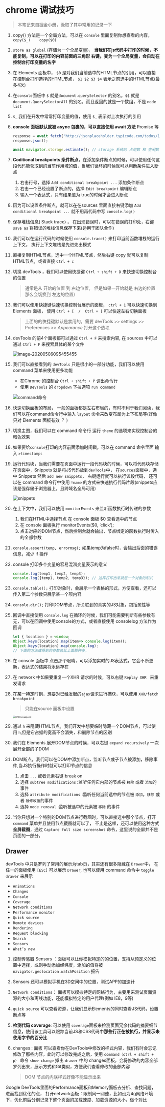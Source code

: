 # chrome 调试技巧

> 本笔记来自掘金小册，汲取了其中常用的记录一下

1. copy() 方法是一个全局方法，可以在 `console` 里面复制你想查看的内容，  `copy($_)    copy($0)`

2. `store as global` (存储为一个全局变量)， **当我们在js代码中打印的时候，不能复制，可以在打印的内容前面的三角形 右键，变为一个全局变量，会自动在控制台打印变量的名字**

3. 在 Elements 面板中， `$0` 是对我们当前选中的HTML节点的引用，可以直接在控制台打印选择的HTML节点， `$1 $2 $3 $4` 表示之前选中的HTML节点(最多4次)

4. 在`console`面板中 `$` 就是`document.querySelector` 的别名，`$$` 就是 `document.QuerySelectorAll` 的别名，而且返回的就是一个数组，不是 `node list`

5. `$_` 我们在开发中常常打印变量的值，使用 `$_` 表示对上次执行的引用

6. **console 面板默认就被 async 包裹的，可以直接使用 await 方法** Promise 等

   ```js
   response = await fetch('http://jsonplaceholder.typicode.com/todos/1'); 
   response.json();
   
   await navigator.storage.estimate(); // storage 系统的 占用数 和 空闲数
   ```

7. **Coditional breakpoints 条件断点**，在添加条件断点的时候，可以使用任何这段代码能获取到的当前作用域的值，当我们循环的时候就可以判断条件进入断点

   1. 右击行号，选择 `Add conditional breakpoint ...` 添加条件断点
   2. 右击一个已经设置了断点的，选择 `Edit breakpoint`  编辑断点
   3. 输入一个表达式，只有结果值为 true的时候才会进入断点

8. 因为可以设置条件断点，就可以在在sources 里面直接右键添加 `Add conditional breakpoint ...` 就不用再代码中写 `console.log()`

9. 保存堆栈信息( Stack trace) ， 在出现错误时，可以在错误的打印处，右键 `save as`  将错误的堆栈信息保存下来(适用于团队合作)

10. 我们可以在运行代码的时候使用 `console.trace()` 来打印当前函数堆栈的运行上下文， 执行上下文堆栈是先进先出模式

10. 直接复制HTML节点，选中一个HTML节点，然后右键 copy 就可以复制HTML节点，或者直接 `Ctrl + c`

11. 切换 devTools ，我们可以使用快捷键  `Ctrl + shift + D` 来快速切换控制台的位置

    > 通常是从 开始的位置 到 右边位置， 但是如果一开始就是 右边的位置 那么会切换到 左边的位置）

12. 我们可以使用快捷键快速切换控制台展示的面板， `ctrl + 1`  可以快速切换到 Elements 面板， 使用  `Ctrl + [  /  Ctrl + ]` 可以快速左右切换面板

    > 上面的的快捷键默认是禁用的，需要 devTools >> settings >> Preferences >> *Appearance*  打开这个选项

13. devTools 的前4个面板都可以通过 `Ctrl + F` 来搜索内容, 在 sources 中可以通过 `Ctrl + P` 来搜索具体的某个文件

    ![image-20200506095455455](./imgs/001.png)

14. 我们可以直接看到的 `devTools` 只是很小的一部分功能，我们可以使用 command 菜单来使用更多功能

    - 在Chrome 的控制台 `Ctrl + shift + P` 调出命令行
    - 使用 `DevTools` 的 `dropdown` 下拉选项 `run command`

    ![command命令](./imgs/002.jpg)

12. 快速切换面板的布局， 一般的面板都是左右布局的，有时不利于我们阅读，我们可以在command命令行中输入  `layout` 命令来改变布局为上下布局等(好像只对 Elements 面板有效 ？ )

13. 切换主图，我们可以在 command 命令行 运行 `theme` 的选项来实现控制台的暗色效果

17. 如果要给`console`打印的内容前面添加时间戳，可以在 command 命令里面 输入 `>timestamps`

18. 运行代码块，当我们需要在页面中运行一段代码块的时候，可以将代码块存储在页面中，Snippets 就是将JS代码放到`devTools`中， 在`sources`面板中，选中 Snippets 然后 `add new snippets`， 右键运行就可以执行该段代码， 还可以在 command 命令行中使用 `!name` 的方式来快速执行代码片段(snippets应该是强存储于浏览器上，且跨域名全局可用) 

    ![snippets](./imgs/003.jpg)

19. 在上下文中，我们可以使用 `monitorEvents` 来监听函数执行时传递的参数
    1. 我们在HTML中选择节点 在 console 面板 $0 查看选中的节点
    2. 在 console 面板执行  monitorEvents($0, ‘click’); 
    3. 点击对应的DOM节点，然后控制台就会输出，节点绑定的函数执行时传入的全部参数

20.  `console.assert(temp, errormsg);`  如果temp为false时，会输出后面的错误信息，减少 if 操作

21. console 打印多个变量的容易混淆变量表示的意义

    ```js
    console.log(temp1, temp2, temp3);
    console.log({temp1, temp2, temp3}); // 这样打印出来就是一个对象的形式
    ```

22. `console.table();` 打印对象时，会展示一个表格的形式，方便查看，还可以传入第二个参数只展示某一个项内容

23. `console.dir();`  打印DOM节点，所关联到的真实的JS对象，包括属性等

24. 回调中直接使用 `console.log`  在循环的时候，我们可能需要判断有些参数有无，可以在回调中使用console的方式，或者直接使用 consolelog 方法作为回调

    ```js
    let { location } = window;
    Object.keys(location).map(item=> console.log(item));
    Object.keys(location).map(console.log); 
    // 下面的方法或得到的参数会比上面那种多，
    ```

25. 在 console 面板中 点击那个眼睛，可以添加实时的JS表达式，它会不断更新，表达式的结果将永远存在

26. 在 network 中如果要重复一个XHR 请求的时候，可以右键 `Replay XHR ` 来重发请求

27. 在某一特定时刻，想要对已经发起的`ajax`请求进行捕获，可以使用 `XHR/fetch breakpoint` 

    > 只能在source 面板中设置

    <img src="./imgs/004.jpg" alt="XHR breakpoint" style="zoom:50%;" />

28. 通过 `h` 来隐藏HTML节点，我们开发中想要临时隐藏一个DOM节点，可以使用 `h`,但是它占据的宽高不会消失，和删除节点的区别

29. 我们在 Elements 展开DOM节点的时候，可以右键 `expand recursively` 一次展开全部的子DOM

30. DOM断点，我们可以在DOM中添加断点，监听节点或子节点被添加，移除事件,当JS执行操作时就可以打印节点的信息

    1. 点击 `...` 或者元素右键 break on
    2. 选择 `subtree modifications` :监听任何它内部的节点被 `移除` 或者 `添加`的事件
    3. 选择 `attribute modifications` :监听任何当前选中的节点被 `添加`，`移除` 或者 `被修改值`的事件
    4. 选择 `node removal` :监听被选中的元素被 `移除` 的事件
    
32. 当你只想对一个特别的DOM节点进行截图时，可以直接选中那个节点，打开 `command` 菜单并且使用节点截图就可以了， 不止是这样，还可以使用这种方式**全屏截图**，通过 `Capture full size screenshot` 命令，这里说的全屏并不是页面的一部分，



## Drawer

devTools 中只是罗列了常用的展示为tab页，其实还有很多隐藏在  `Drawer`中， 在任一的面板使用 `[ESC]` 可以展示 `Drawer`,  也可以使用 command 命令中 `toggle drawer` 来展示

- `Animations`
- `Changes`
- `Console`
- `Coverage`
- `Network conditions`
- `Performance monitor`
- `Quick source`
- `Remote devices`
- `Rendering`
- `Request blocking`
- `Search`
- `Sensors`
- `What’s new`

1. 控制传感器 Sensors ：面板可以让你模拟特定的的位置，支持从预定义的位置中选择，或则手动添加经纬度，添加的值将被 `navigator.geolocation.watchPosition` 报告

2. Sensors  还可以模拟手机在3D空间中的位置，测试APP的加速计

3. `Network conditions`： 面板可以模拟特定的网络行为，主要用来测试页面资源的大小和离线功能，还能模拟特定的用户代理(例如 IE8，9等)

4. `quick source` 可以查看资源，让我们显示Elements的同时查看JS代码，设置断点等

5. **检测代码 coverage**:  可以使用 `coverage`面板来检测页面冗余代码的摘要细节信息，使用该工具可以跟踪当前JS和CSS代码中**那些行正在被执行，并显示未使用字节的百分比**

6. changes : 面板 可以查看你在DevTools中修改的样式内容，我们有时会忘记修改了那些内容，此时可以修改完成之后，使用 `command（ctrl + shift + p）` 命令 `show change` 掉出 `drawer` 中的 changes面板，会将修改的内容全部罗列出来，展示方式和Git类似，方便我们查看修改的全部内容
   
   > DOM 节点的内联样式好像不能显示出来



Google DevTools里面的Performance面板和Memory面板去分析、查找问题，进而找到优化的点， 打开network面板：限制同一网速，比如设为4g网络环境下，优化前后分别记录下整个页面的加载速度、加载资源的大小，做个对比